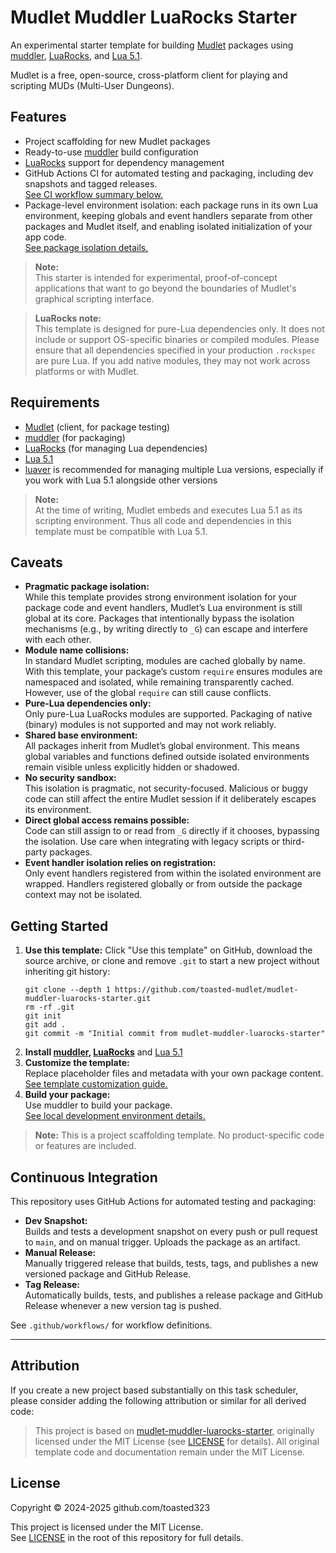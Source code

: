 # Mudlet Muddler LuaRocks Starter

An experimental starter template for building [Mudlet](https://www.mudlet.org/) 
packages using [muddler](https://github.com/demonnic/muddler), [LuaRocks](https://luarocks.org/), and [Lua 5.1](https://www.lua.org/versions.html#5.1).

Mudlet is a free, open-source, cross-platform client for playing and scripting 
MUDs (Multi-User Dungeons).

## Features

- Project scaffolding for new Mudlet packages
- Ready-to-use [muddler](https://github.com/demonnic/muddler) build configuration
- [LuaRocks](https://luarocks.org/) support for dependency management
- GitHub Actions CI for automated testing and packaging, including dev snapshots
  and tagged releases.  
  [See CI workflow summary below.](#continuous-integration)
- Package-level environment isolation: each package runs in its own Lua 
  environment, keeping globals and event handlers separate from other packages
  and Mudlet itself, and enabling isolated initialization of your app code.  
  [See package isolation details.](docs/package-isolation.md)

> **Note:**  
> This starter is intended for experimental, proof-of-concept applications that
> want to go beyond the boundaries of Mudlet's graphical scripting interface.

> **LuaRocks note:**  
> This template is designed for pure-Lua dependencies only. It does not include 
> or support OS-specific binaries or compiled modules. Please ensure that all 
> dependencies specified in your production `.rockspec` are pure Lua. If you add
> native modules, they may not work across platforms or with Mudlet.

## Requirements

- [Mudlet](https://www.mudlet.org/) (client, for package testing)
- [muddler](https://github.com/demonnic/muddler) (for packaging)
- [LuaRocks](https://luarocks.org/) (for managing Lua dependencies)
- [Lua 5.1](https://www.lua.org/versions.html#5.1)
- [luaver](https://github.com/dhavalkapil/luaver) is recommended for managing multiple Lua versions,
  especially if you work with Lua 5.1 alongside other versions

> **Note:**  
> At the time of writing, Mudlet embeds and executes Lua 5.1 as its scripting
> environment. Thus all code and dependencies in this template must be
> compatible with Lua 5.1.

## Caveats

- **Pragmatic package isolation:**  
  While this template provides strong environment isolation for your package 
  code and event handlers, Mudlet’s Lua environment is still global at its core.
  Packages that intentionally bypass the isolation mechanisms (e.g., by writing 
  directly to `_G`) can escape and interfere with each other.
- **Module name collisions:**  
  In standard Mudlet scripting, modules are cached globally by name. With this
  template, your package’s custom `require` ensures modules are namespaced and 
  isolated, while remaining transparently cached. However, use of the global 
  `require` can still cause conflicts.
- **Pure-Lua dependencies only:**  
  Only pure-Lua LuaRocks modules are supported. Packaging of native (binary)
  modules is not supported and may not work reliably.
- **Shared base environment:**  
  All packages inherit from Mudlet’s global environment. This means global 
  variables and functions defined outside isolated environments remain visible
  unless explicitly hidden or shadowed.
- **No security sandbox:**  
  This isolation is pragmatic, not security-focused. Malicious or buggy code 
  can still affect the entire Mudlet session if it deliberately escapes its
  environment.
- **Direct global access remains possible:**  
  Code can still assign to or read from `_G` directly if it chooses, bypassing 
  the isolation. Use care when integrating with legacy scripts or third-party
  packages.
- **Event handler isolation relies on registration:**  
  Only event handlers registered from within the isolated environment are 
  wrapped. Handlers registered globally or from outside the package context may 
  not be isolated.

## Getting Started

1. **Use this template:**
   Click "Use this template" on GitHub, download the source archive, or clone 
   and remove `.git` to start a new project without inheriting git history:
   ```
   git clone --depth 1 https://github.com/toasted-mudlet/mudlet-muddler-luarocks-starter.git
   rm -rf .git
   git init
   git add .
   git commit -m "Initial commit from mudlet-muddler-luarocks-starter"
   ```
2. **Install [muddler](https://github.com/demonnic/muddler), [LuaRocks](https://luarocks.org/)** and
   [Lua 5.1](https://www.lua.org/versions.html#5.1)
3. **Customize the template:**  
   Replace placeholder files and metadata with your own package content.  
   [See template customization guide.](docs/template-customization.md)
4. **Build your package:**  
   Use muddler to build your package.  
   [See local development environment details.](docs/local-dev-env.md)

> **Note:** This is a project scaffolding template. No product-specific code or
> features are included.

## Continuous Integration

This repository uses GitHub Actions for automated testing and packaging:

- **Dev Snapshot:**  
  Builds and tests a development snapshot on every push or pull request to
  `main`, and on manual trigger. Uploads the package as an artifact.
- **Manual Release:**  
  Manually triggered release that builds, tests, tags, and publishes a new
  versioned package and GitHub Release.
- **Tag Release:**  
  Automatically builds, tests, and publishes a release package and GitHub
  Release whenever a new version tag is pushed.

See `.github/workflows/` for workflow definitions.

---

## Attribution

If you create a new project based substantially on this task scheduler, please
consider adding the following attribution or similar for all derived code:

> This project is based on [mudlet-muddler-luarocks-starter](https://github.com/toasted-mudlet/mudlet-muddler-luarocks-starter), originally
> licensed under the MIT License (see [LICENSE](LICENSE) for details). All
> original template code and documentation remain under the MIT License.

## License

Copyright © 2024-2025 github.com/toasted323

This project is licensed under the MIT License.  
See [LICENSE](LICENSE) in the root of this repository for full details.
